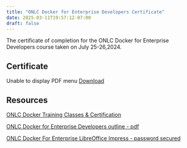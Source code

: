 ```yaml
---
title: "ONLC Docker for Enterprise Developers Certificate"
date: 2025-03-11T19:57:12-07:00
draft: false
---
```


The certificate of completion for the ONLC Docker for Enterprise Developers course taken on July 25-26,2024.


## Certificate

 <object width="100%" height="530px" data="BrieckCertificateDockerForEnterprise.pdf">
        Unable to display PDF menu <a href="BrieckCertificateDockerForEnterprise.pdf">Download</a>
      </object>


## Resources
[ONLC Docker Training Classes & Certification](https://www.onlc.com/docker-training-classes.htm)

[ONLC Docker for Enterprise Developers outline - pdf](dockerED.pdf)

[ONLC Docker For Enterprise LibreOffice Impress - password secured](ONLCDockerForEnterprise.odp)